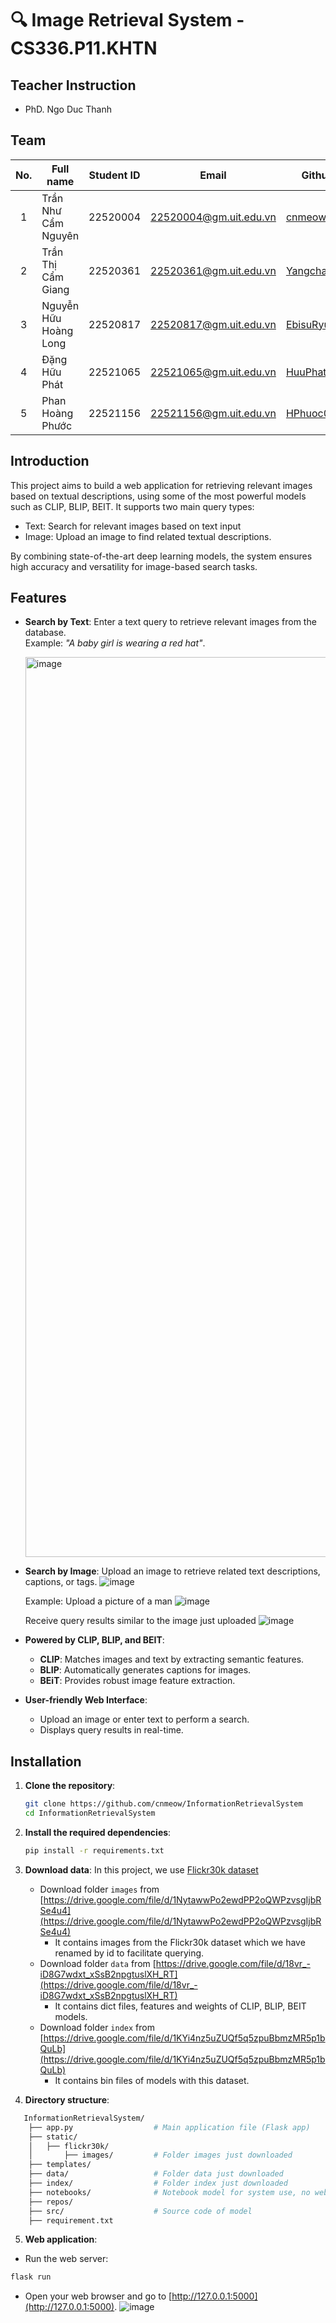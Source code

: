 # 🔍 Image Retrieval System - CS336.P11.KHTN

## Teacher Instruction
* PhD. Ngo Duc Thanh

## Team

| No. | Full name | Student ID | Email | Github |
| :---: | --- | --- | --- | --- |
| 1 | Trần Như Cẩm Nguyên | 22520004 | 22520004@gm.uit.edu.vn | [cnmeow](https://github.com/cnmeow) |
| 2 | Trần Thị Cẩm Giang | 22520361 | 22520361@gm.uit.edu.vn | [Yangchann](https://github.com/Yangchann) |
| 3 | Nguyễn Hữu Hoàng Long | 22520817 | 22520817@gm.uit.edu.vn | [EbisuRyu](https://github.com/EbisuRyu) |
| 4 | Đặng Hữu Phát | 22521065 | 22521065@gm.uit.edu.vn | [HuuPhat125](https://github.com/HuuPhat125) |
| 5 | Phan Hoàng Phước | 22521156 | 22521156@gm.uit.edu.vn | [HPhuoc0906](https://github.com/HPhuoc0906) |

## Introduction

This project aims to build a web application for retrieving relevant images based on textual descriptions, using some of the most powerful models such as CLIP, BLIP, BEIT. It supports two main query types:
- Text: Search for relevant images based on text input
- Image: Upload an image to find related textual descriptions.

By combining state-of-the-art deep learning models, the system ensures high accuracy and versatility for image-based search tasks.

## Features

- **Search by Text**: Enter a text query to retrieve relevant images from the database.  
  Example: *"A baby girl is wearing a red hat"*.

  <img width="1440" alt="image" src="https://github.com/user-attachments/assets/213634cb-3ff0-422a-af63-fb8c4a41e0f7" />

- **Search by Image**: Upload an image to retrieve related text descriptions, captions, or tags.
  ![image](https://github.com/user-attachments/assets/d95c3477-b473-49ec-a620-eb5785c597b5)

  Example: Upload a picture of a man
  ![image](https://github.com/user-attachments/assets/417efc31-8139-4d5b-8e81-10b5b27987d8)

  Receive query results similar to the image just uploaded
  ![image](https://github.com/user-attachments/assets/32411f71-9baf-49d8-96da-a2f5e944b2b5)

- **Powered by CLIP, BLIP, and BEIT**:
  - **CLIP**: Matches images and text by extracting semantic features.
  - **BLIP**: Automatically generates captions for images.
  - **BEiT**: Provides robust image feature extraction.

- **User-friendly Web Interface**:
  - Upload an image or enter text to perform a search.
  - Displays query results in real-time.
  
## Installation

1. **Clone the repository**:
   ```bash
   git clone https://github.com/cnmeow/InformationRetrievalSystem
   cd InformationRetrievalSystem
   ```
   
2. **Install the required dependencies**:
    ```bash
    pip install -r requirements.txt
    ```

3. **Download data**: In this project, we use [Flickr30k dataset](https://shannon.cs.illinois.edu/DenotationGraph/)
   - Download folder `images` from [https://drive.google.com/file/d/1NytawwPo2ewdPP2oQWPzvsgIjbRSe4u4](https://drive.google.com/file/d/1NytawwPo2ewdPP2oQWPzvsgIjbRSe4u4)
     - It contains images from the Flickr30k dataset which we have renamed by id to facilitate querying.
   - Download folder `data` from [https://drive.google.com/file/d/18vr_-iD8G7wdxt_xSsB2npgtuslXH_RT](https://drive.google.com/file/d/18vr_-iD8G7wdxt_xSsB2npgtuslXH_RT)
     - It contains dict files, features and weights of CLIP, BLIP, BEIT models.
   - Download folder `index` from [https://drive.google.com/file/d/1KYi4nz5uZUQf5q5zpuBbmzMR5p1bQuLb](https://drive.google.com/file/d/1KYi4nz5uZUQf5q5zpuBbmzMR5p1bQuLb)
     - It contains bin files of models with this dataset.

4. **Directory structure**:
```bash
   InformationRetrievalSystem/
    ├── app.py                  # Main application file (Flask app)
    ├── static/                 
    │   ├── flickr30k/
    │       ├── images/         # Folder images just downloaded
    ├── templates/
    ├── data/                   # Folder data just downloaded
    ├── index/                  # Folder index just downloaded
    ├── notebooks/              # Notebook model for system use, no web required
    ├── repos/  
    ├── src/                    # Source code of model
    ├── requirement.txt
```

5.  **Web application**:
- Run the web server:
```bash
flask run
```
- Open your web browser and go to [http://127.0.0.1:5000](http://127.0.0.1:5000).
  ![image](https://github.com/user-attachments/assets/7479fd7c-78f8-407c-b872-18f59d25f05b)

